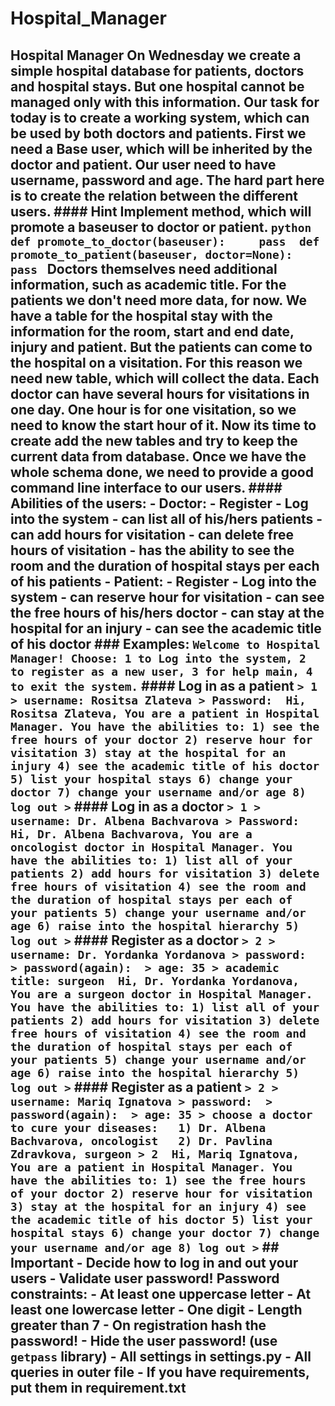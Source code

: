 # Hospital_Manager
## Hospital Manager  On Wednesday we create a simple hospital database for patients, doctors and hospital stays.  But one hospital cannot be managed only with this information.  Our task for today is to create a working system, which can be used by both doctors and patients.  First we need a Base user, which will be inherited by the doctor and patient. Our user need to have username, password and age.  The hard part here is to create the relation between the different users.  #### Hint Implement method, which will promote a baseuser to doctor or patient.  ```python def promote_to_doctor(baseuser):     pass  def promote_to_patient(baseuser, doctor=None):     pass ```  Doctors themselves need additional information, such as academic title.  For the patients we don't need more data, for now.  We have a table for the hospital stay with the information for the room, start and end date, injury and patient.  But the patients can come to the hospital on a visitation. For this reason we need new table, which will collect the data.  Each doctor can have several hours for visitations in one day. One hour is for one visitation, so we need to know the start hour of it.  Now its time to create add the new tables and try to keep the current data from database.  Once we have the whole schema done, we need to provide a good command line interface to our users.  #### Abilities of the users:  - Doctor:   - Register   - Log into the system   - can list all of his/hers patients   - can add hours for visitation   - can delete free hours of visitation   - has the ability to see the room and the duration of hospital stays per each of his patients  - Patient:   - Register   - Log into the system   - can reserve hour for visitation   - can see the free hours of his/hers doctor   - can stay at the hospital for an injury   - can see the academic title of his doctor  ### Examples:  ``` Welcome to Hospital Manager! Choose: 1 to Log into the system, 2 to register as a new user, 3 for help main, 4 to exit the system. ```  #### Log in as a patient  ``` > 1 > username: Rositsa Zlateva > Password:  Hi, Rositsa Zlateva, You are a patient in Hospital Manager. You have the abilities to: 1) see the free hours of your doctor 2) reserve hour for visitation 3) stay at the hospital for an injury 4) see the academic title of his doctor 5) list your hospital stays 6) change your doctor 7) change your username and/or age 8) log out > ```  #### Log in as a doctor  ``` > 1 > username: Dr. Albena Bachvarova > Password:  Hi, Dr. Albena Bachvarova, You are a oncologist doctor in Hospital Manager. You have the abilities to: 1) list all of your patients 2) add hours for visitation 3) delete free hours of visitation 4) see the room and the duration of hospital stays per each of your patients 5) change your username and/or age 6) raise into the hospital hierarchy 5) log out > ```  #### Register as a doctor  ``` > 2 > username: Dr. Yordanka Yordanova > password:  > password(again):  > age: 35 > academic title: surgeon  Hi, Dr. Yordanka Yordanova, You are a surgeon doctor in Hospital Manager. You have the abilities to: 1) list all of your patients 2) add hours for visitation 3) delete free hours of visitation 4) see the room and the duration of hospital stays per each of your patients 5) change your username and/or age 6) raise into the hospital hierarchy 5) log out > ```   #### Register as a patient  ``` > 2 > username: Mariq Ignatova > password:  > password(again):  > age: 35 > choose a doctor to cure your diseases:   1) Dr. Albena Bachvarova, oncologist   2) Dr. Pavlina Zdravkova, surgeon > 2  Hi, Mariq Ignatova, You are a patient in Hospital Manager. You have the abilities to: 1) see the free hours of your doctor 2) reserve hour for visitation 3) stay at the hospital for an injury 4) see the academic title of his doctor 5) list your hospital stays 6) change your doctor 7) change your username and/or age 8) log out > ```  ## Important  - Decide how to log in and out your users - Validate user password!    Password constraints:    - At least one uppercase letter    - At least one lowercase letter    - One digit    - Length greater than 7   - On registration hash the password! - Hide the user password! (use `getpass` library) - All settings in settings.py - All queries in outer file - If you have requirements, put them in requirement.txt
